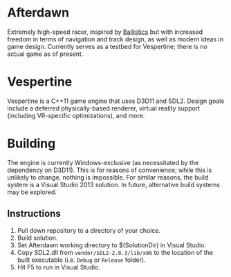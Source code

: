 # Afterdawn
Extremely high-speed racer, inspired by [Ballistics](https://www.youtube.com/watch?v=BXj5tuAtfGs) but with increased freedom in terms of navigation and track design, as well as modern ideas in game design. Currently serves as a testbed for Vespertine; there is no actual game as of present.

# Vespertine
Vespertine is a C++11 game engine that uses D3D11 and SDL2. Design goals include a deferred physically-based renderer, virtual reality support (including VR-specific optimizations), and more.

# Building
The engine is currently Windows-exclusive (as necessitated by the dependency on D3D11). This is for reasons of convenience; while this is unlikely to change, nothing is impossible. For similar reasons, the build system is a Visual Studio 2013 solution. In future, alternative build systems may be explored.

## Instructions
1. Pull down repository to a directory of your choice.
2. Build solution.
3. Set Afterdawn working directory to $(SolutionDir) in Visual Studio.
4. Copy SDL2.dll from `vendor/SDL2-2.0.3/lib/x86` to the location of the built executable (i.e. `Debug` or `Release` folder).
5. Hit F5 to run in Visual Studio.